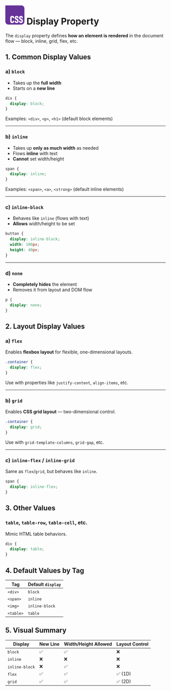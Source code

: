 # ![ ](../assets/css-logo.svg) Display Property

The `display` property defines **how an element is rendered** in the document flow — block, inline, grid, flex, etc.

## 1. Common Display Values

### a) `block`

* Takes up the **full width**
* Starts on a **new line**

```css
div {
  display: block;
}
```

Examples: `<div>`, `<p>`, `<h1>` (default block elements)

---

### b) `inline`

* Takes up **only as much width** as needed
* Flows **inline** with text
* **Cannot** set width/height

```css
span {
  display: inline;
}
```

Examples: `<span>`, `<a>`, `<strong>` (default inline elements)

---

### c) `inline-block`

* Behaves like `inline` (flows with text)
* **Allows** width/height to be set

```css
button {
  display: inline-block;
  width: 100px;
  height: 40px;
}
```

---

### d) `none`

* **Completely hides** the element
* Removes it from layout and DOM flow

```css
p {
  display: none;
}
```

## 2. Layout Display Values

### a) `flex`

Enables **flexbox layout** for flexible, one-dimensional layouts.

```css
.container {
  display: flex;
}
```

Use with properties like `justify-content`, `align-items`, etc.

---

### b) `grid`

Enables **CSS grid layout** — two-dimensional control.

```css
.container {
  display: grid;
}
```

Use with `grid-template-columns`, `grid-gap`, etc.

---

### c) `inline-flex` / `inline-grid`

Same as `flex`/`grid`, but behaves like `inline`.

```css
span {
  display: inline-flex;
}
```

## 3. Other Values

### `table`, `table-row`, `table-cell`, etc.

Mimic HTML table behaviors.

```css
div {
  display: table;
}
```

## 4. Default Values by Tag

| Tag       | Default `display` |
| --------- | ----------------- |
| `<div>`   | `block`           |
| `<span>`  | `inline`          |
| `<img>`   | `inline-block`    |
| `<table>` | `table`           |

## 5. Visual Summary

| Display        | New Line | Width/Height Allowed | Layout Control |
| -------------- | -------- | -------------------- | -------------- |
| `block`        | ✅        | ✅                    | ❌              |
| `inline`       | ❌        | ❌                    | ❌              |
| `inline-block` | ❌        | ✅                    | ❌              |
| `flex`         | ✅        | ✅                    | ✅ (1D)         |
| `grid`         | ✅        | ✅                    | ✅ (2D)         |
